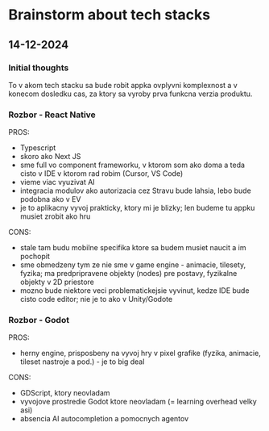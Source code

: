 # Brainstorm about tech stacks

## 14-12-2024

### Initial thoughts
To v akom tech stacku sa bude robit appka ovplyvni komplexnost a v konecom dosledku cas, za ktory sa vyroby prva funkcna verzia produktu.

### Rozbor - React Native
PROS:
- Typescript
- skoro ako Next JS
- sme full vo component frameworku, v ktorom som ako doma a teda cisto v IDE v ktorom rad robim (Cursor, VS Code)
- vieme viac vyuzivat AI
- integracia modulov ako autorizacia cez Stravu bude lahsia, lebo bude podobna ako v EV
- je to aplikacny vyvoj prakticky, ktory mi je blizky; len budeme tu appku musiet zrobit ako hru

CONS:
- stale tam budu mobilne specifika ktore sa budem musiet naucit a im pochopit
- sme obmedzeny tym ze nie sme v game engine - animacie, tilesety, fyzika; ma predpripravene objekty (nodes) pre postavy, fyzikalne objekty v 2D priestore
- mozno bude niektore veci problematickejsie vyvinut, kedze IDE bude cisto code editor; nie je to ako v Unity/Godote

### Rozbor - Godot
PROS:
- herny engine, prisposbeny na vyvoj hry v pixel grafike (fyzika, animacie, tileset nastroje a pod.) - je to big deal

CONS:
- GDScript, ktory neovladam
- vyvojove prostredie Godot ktore neovladam
(= learning overhead velky asi)
- absencia AI autocompletion a pomocnych agentov

